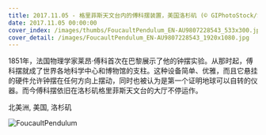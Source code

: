 ```yaml
---
title: 2017.11.05 - 格里菲斯天文台内的傅科摆装置，美国洛杉矶 (© GIPhotoStock/Science Photo Library)
date: 2017.11.05 00:00:00
cover_index: /images/thumbs/FoucaultPendulum_EN-AU9807228543_533x300.jpg
cover_detail: /images/FoucaultPendulum_EN-AU9807228543_1920x1080.jpg
---
```


1851年，法国物理学家莱昂·傅科首次在巴黎展示了他的钟摆实验。从那时起，傅科摆就成了世界各地科学中心和博物馆的支柱。这种设备简单、优雅，而且它悬挂的硬件允许钟摆在任何方向上摆动，同时也被认为是第一个证明地球可以自转的仪器。而今傅科摆依旧在洛杉矶格里菲斯天文台的大厅不停运作。

北美洲, 美国, 洛杉矶

![FoucaultPendulum](/images/FoucaultPendulum_EN-AU9807228543_1920x1080.jpg)
